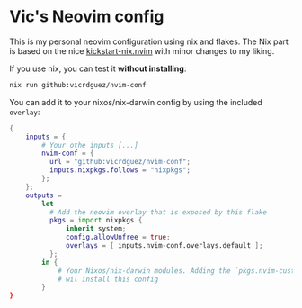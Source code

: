# Vic's Neovim config

This is my personal neovim configuration using nix and flakes. The Nix part is based on the nice
[kickstart-nix.nvim] with minor changes to my liking.

If you use nix, you can test it **without installing**:

```bash
nix run github:vicrdguez/nvim-conf
```

You can add it to your nixos/nix-darwin config by using the included `overlay`:
```nix
{
    inputs = {
        # Your othe inputs [...]
        nvim-conf = {
          url = "github:vicrdguez/nvim-conf";
          inputs.nixpkgs.follows = "nixpkgs";
        };
    };
    outputs = 
        let
          # Add the neovim overlay that is exposed by this flake
          pkgs = import nixpkgs {
              inherit system;
              config.allowUnfree = true;
              overlays = [ inputs.nvim-conf.overlays.default ];
          };
        in {
            # Your Nixos/nix-darwin modules. Adding the `pkgs.nvim-custom` to your package list
            # wil install this config
        }
}
```

[kickstart-nix.nvim]: https://github.com/mrcjkb/kickstart-nix.nvim/tree/main
